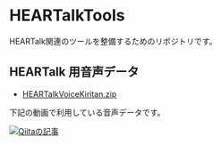 # HEARTalkTools
HEARTalk関連のツールを整備するためのリポジトリです。

## HEARTalk 用音声データ
- [HEARTalkVoiceKiritan.zip](https://github.com/ksasao/HEARTalkTools/blob/master/HEARTalkVoiceKiritan.zip?raw=true)

下記の動画で利用している音声データです。

[![Qiitaの記事](https://user-images.githubusercontent.com/179872/29571965-c65bac58-8795-11e7-9d79-462fbd318e14.jpg)](http://qiita.com/ksasao/items/e7ca345b3402d41b29d2)
